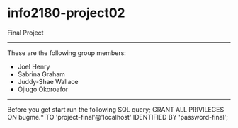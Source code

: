 # info2180-project02


Final Project

***
These are the following group members:
* Joel Henry 
* Sabrina Graham
* Juddy-Shae Wallace
* Ojiugo Okoroafor


***
Before you get start run the following SQL query;
GRANT ALL PRIVILEGES ON bugme.* TO 'project-final'@'localhost' IDENTIFIED BY 'password-final';

